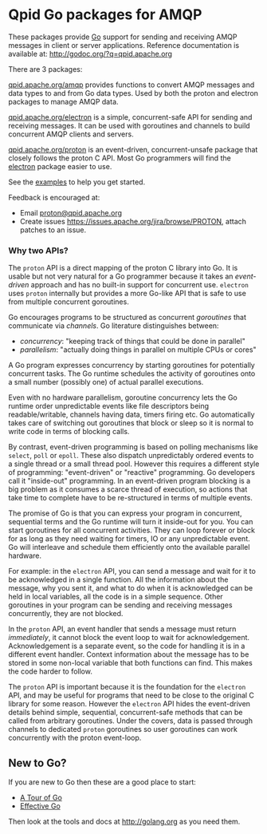 # Qpid Go packages for AMQP

These packages provide [Go](http://golang.org) support for sending and receiving
AMQP messages in client or server applications. Reference documentation is
available at: <http://godoc.org/?q=qpid.apache.org>

There are 3 packages:

[qpid.apache.org/amqp](http://godoc.org/qpid.apache.org/amqp) provides functions
to convert AMQP messages and data types to and from Go data types.  Used by both
the proton and electron packages to manage AMQP data.

[qpid.apache.org/electron](http://godoc.org/qpid.apache.org/electron) is a
simple, concurrent-safe API for sending and receiving messages. It can be used
with goroutines and channels to build concurrent AMQP clients and servers.

[qpid.apache.org/proton](http://godoc.org/qpid.apache.org/proton) is an
event-driven, concurrent-unsafe package that closely follows the proton C
API. Most Go programmers will find the
[electron](http://godoc.org/qpid.apache.org/electron) package easier to use.

See the [examples](https://github.com/apache/qpid-proton/blob/master/examples/go/README.md)
to help you get started.

Feedback is encouraged at:

- Email <proton@qpid.apache.org>
- Create issues <https://issues.apache.org/jira/browse/PROTON>, attach patches to an issue.

### Why two APIs?

The `proton` API is a direct mapping of the proton C library into Go. It is
usable but not very natural for a Go programmer because it takes an
*event-driven* approach and has no built-in support for concurrent
use. `electron` uses `proton` internally but provides a more Go-like API that is
safe to use from multiple concurrent goroutines.

Go encourages programs to be structured as concurrent *goroutines* that
communicate via *channels*. Go literature distinguishes between:

- *concurrency*: "keeping track of things that could be done in parallel"
- *parallelism*: "actually doing things in parallel on multiple CPUs or cores"

A Go program expresses concurrency by starting goroutines for potentially
concurrent tasks. The Go runtime schedules the activity of goroutines onto a
small number (possibly one) of actual parallel executions.

Even with no hardware parallelism, goroutine concurrency lets the Go runtime
order unpredictable events like file descriptors being readable/writable,
channels having data, timers firing etc. Go automatically takes care of
switching out goroutines that block or sleep so it is normal to write code in
terms of blocking calls.

By contrast, event-driven programming is based on polling mechanisms like
`select`, `poll` or `epoll`. These also dispatch unpredictably ordered events to
a single thread or a small thread pool. However this requires a different style
of programming: "event-driven" or "reactive" programming. Go developers call it
"inside-out" programming.  In an event-driven program blocking is a big problem
as it consumes a scarce thread of execution, so actions that take time to
complete have to be re-structured in terms of multiple events.

The promise of Go is that you can express your program in concurrent, sequential
terms and the Go runtime will turn it inside-out for you. You can start
goroutines for all concurrent activities. They can loop forever or block for as
long as they need waiting for timers, IO or any unpredictable event. Go will
interleave and schedule them efficiently onto the available parallel hardware.

For example: in the `electron` API, you can send a message and wait for it to be
acknowledged in a single function. All the information about the message, why
you sent it, and what to do when it is acknowledged can be held in local
variables, all the code is in a simple sequence. Other goroutines in your
program can be sending and receiving messages concurrently, they are not
blocked.

In the `proton` API, an event handler that sends a message must return
*immediately*, it cannot block the event loop to wait for
acknowledgement. Acknowledgement is a separate event, so the code for handling
it is in a different event handler. Context information about the message has to
be stored in some non-local variable that both functions can find. This makes
the code harder to follow.

The `proton` API is important because it is the foundation for the `electron`
API, and may be useful for programs that need to be close to the original C
library for some reason. However the `electron` API hides the event-driven
details behind simple, sequential, concurrent-safe methods that can be called
from arbitrary goroutines. Under the covers, data is passed through channels to
dedicated `proton` goroutines so user goroutines can work concurrently with the
proton event-loop.

## New to Go?

If you are new to Go then these are a good place to start:

- [A Tour of Go](http://tour.golang.org)
- [Effective Go](http://golang.org/doc/effective_go.html)

Then look at the tools and docs at <http://golang.org> as you need them.
